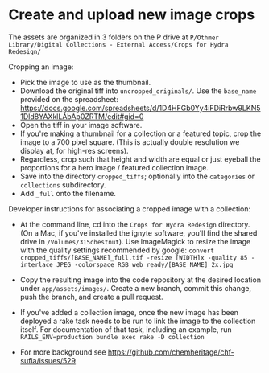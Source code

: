 # Create and upload new image crops

The assets are organized in 3 folders on the P drive at `P/Othmer Library/Digital Collections - External Access/Crops for Hydra Redesign/`

Cropping an image:

- Pick the image to use as the thumbnail.
- Download the original tiff into `uncropped_originals/`. Use the `base_name` provided on the spreadsheet: https://docs.google.com/spreadsheets/d/1D4HFGb0Yy4iFDiRrbw9LKN51Dld8YAXklLAbAp0ZRTM/edit#gid=0
- Open the tiff in your image software.
- If you're making a thumbnail for a collection or a featured topic, crop the image to a 700 pixel square. (This is actually double resolution we display at, for high-res screens).
- Regardless, crop such that height and width are equal or just eyeball the proportions for a hero image / featured collection image.
- Save into the directory `cropped_tiffs`; optionally into the `categories` or `collections` subdirectory.
- Add `_full` onto the filename.

Developer instructions for associating a cropped image with a collection:

- At the command line, cd into the `Crops for Hydra Redesign` directory. (On a Mac, if you've installed the ignyte software, you'll find the shared drive in `/Volumes/315chestnut`). Use ImageMagick to resize the image with the quality settings recommended by google:
`convert cropped_tiffs/[BASE_NAME]_full.tif -resize [WIDTH]x -quality 85 -interlace JPEG -colorspace RGB web_ready/[BASE_NAME]_2x.jpg`

- Copy the resulting image into the code repository at the desired location under `app/assets/images/`. Create a new branch, commit this change, push the branch, and create a pull request.

- If you've added a collection image, once the new image has been deployed a rake task needs to be run to link the image to the collection itself. For documentation of that task, including an example, run `RAILS_ENV=production bundle exec rake -D collection`

- For more background see https://github.com/chemheritage/chf-sufia/issues/529
